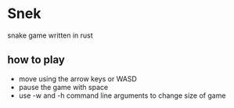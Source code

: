 # Snek
snake game written in rust

## how to play
- move using the arrow keys or WASD
- pause the game with space
- use -w and -h command line arguments to change size of game
